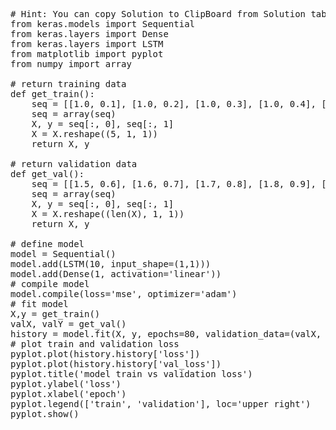 <pre class="file" data-target="clipboard">
# Hint: You can copy Solution to ClipBoard from Solution tab in Step 4
from keras.models import Sequential
from keras.layers import Dense
from keras.layers import LSTM
from matplotlib import pyplot
from numpy import array

# return training data
def get_train():
	seq = [[1.0, 0.1], [1.0, 0.2], [1.0, 0.3], [1.0, 0.4], [1.0, 0.5]]
	seq = array(seq)
	X, y = seq[:, 0], seq[:, 1]
	X = X.reshape((5, 1, 1))
	return X, y

# return validation data
def get_val():
	seq = [[1.5, 0.6], [1.6, 0.7], [1.7, 0.8], [1.8, 0.9], [1.9, 1.0]]
	seq = array(seq)
	X, y = seq[:, 0], seq[:, 1]
	X = X.reshape((len(X), 1, 1))
	return X, y

# define model
model = Sequential()
model.add(LSTM(10, input_shape=(1,1)))
model.add(Dense(1, activation='linear'))
# compile model
model.compile(loss='mse', optimizer='adam')
# fit model
X,y = get_train()
valX, valY = get_val()
history = model.fit(X, y, epochs=80, validation_data=(valX, valY), shuffle=False)
# plot train and validation loss
pyplot.plot(history.history['loss'])
pyplot.plot(history.history['val_loss'])
pyplot.title('model train vs validation loss')
pyplot.ylabel('loss')
pyplot.xlabel('epoch')
pyplot.legend(['train', 'validation'], loc='upper right')
pyplot.show()
</pre>

